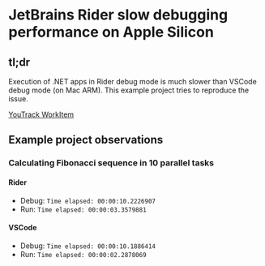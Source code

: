 # JetBrains Rider slow debugging performance on Apple Silicon

## tl;dr
Execution of .NET apps in Rider debug mode is much slower than VSCode debug mode (on Mac ARM).
This example project tries to reproduce the issue.

[YouTrack WorkItem](https://youtrack.jetbrains.com/issue/RIDER-102875)

## Example project observations
### Calculating Fibonacci sequence in 10 parallel tasks
#### Rider
* Debug: `Time elapsed: 00:00:10.2226907`
* Run: `Time elapsed: 00:00:03.3579881`

#### VSCode
* Debug: `Time elapsed: 00:00:10.1886414`
* Run: `Time elapsed: 00:00:02.2878069`